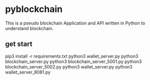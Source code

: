 # pyblockchain
This is a pseudo blockchain Application and API written in Python to understand blockchain.

## get start
pip3 install -r requirements.txt
python3 wallet_server.py
python3 blockchain_server.py
python3 blockchain_server_5001.py
python3 blockchain_server_5002.py
python3 wallet_server.py
python3 wallet_server_8081.py
